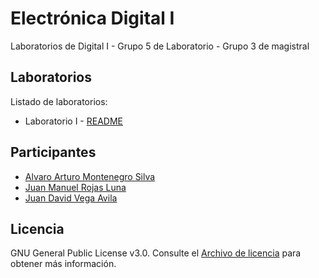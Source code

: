 # Electrónica Digital I

Laboratorios de Digital I - Grupo 5 de Laboratorio - Grupo 3 de magistral

## Laboratorios

Listado de laboratorios:

- Laboratorio I - [README](https://github.com/2023-2S-digital/laboratorio-I)

## Participantes

- [Alvaro Arturo Montenegro Silva](https://github.com/aamontenegros)
- [Juan Manuel Rojas Luna](https://github.com/JuanLunaG)
- [Juan David Vega Avila](https://github.com/JuanD272)

## Licencia

GNU General Public License v3.0. Consulte el [Archivo de licencia](LICENSE) para obtener más información.
